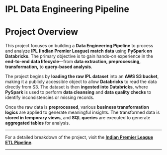 # IPL Data Engineering Pipeline  

# Project Overview  
This project focuses on building a **Data Engineering Pipeline** to process and analyze **IPL (Indian Premier League) match data** using **PySpark on Databricks**. The primary objective is to gain hands-on experience in the **end-to-end data lifecycle**—from **data extraction, preprocessing, transformation,** to **query-based analysis**.

The project begins by **loading the raw IPL dataset** into an **AWS S3 bucket**, making it a publicly accessible object to allow **Databricks** to read the data directly from S3. The dataset is then **ingested into Databricks**, where **PySpark** is used to perform **data cleansing** and **data quality checks** to identify inconsistencies or missing records.  

Once the raw data is **preprocessed**, various **business transformation logics** are applied to generate meaningful insights. The transformed data is **stored in temporary views**, and **SQL queries** are executed to generate **aggregated tables** for analysis.  

---


For a detailed breakdown of the project, visit the [**Indian Premier League ETL Pipeline**](https://devengine.notion.site/Indian-Premier-League-ETL-Pipeline-1af32fa5808880108fe8c1562c7806f1?pvs=4).

---
